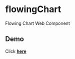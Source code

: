# flowingChart

Flowing Chart Web Component

## Demo

Click [**here**](https://timonson.github.io/flowingChart/)
